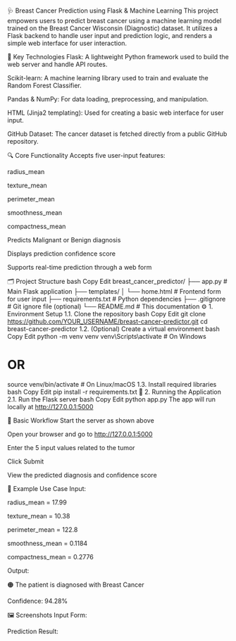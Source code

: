 🩺 Breast Cancer Prediction using Flask & Machine Learning
This project empowers users to predict breast cancer using a machine learning model trained on the Breast Cancer Wisconsin (Diagnostic) dataset. It utilizes a Flask backend to handle user input and prediction logic, and renders a simple web interface for user interaction.

🔑 Key Technologies
Flask: A lightweight Python framework used to build the web server and handle API routes.

Scikit-learn: A machine learning library used to train and evaluate the Random Forest Classifier.

Pandas & NumPy: For data loading, preprocessing, and manipulation.

HTML (Jinja2 templating): Used for creating a basic web interface for user input.

GitHub Dataset: The cancer dataset is fetched directly from a public GitHub repository.

🔍 Core Functionality
Accepts five user-input features:

radius_mean

texture_mean

perimeter_mean

smoothness_mean

compactness_mean

Predicts Malignant or Benign diagnosis

Displays prediction confidence score

Supports real-time prediction through a web form

🗂 Project Structure
bash
Copy
Edit
breast_cancer_predictor/
├── app.py                  # Main Flask application
├── templates/
│   └── home.html           # Frontend form for user input
├── requirements.txt        # Python dependencies
├── .gitignore              # Git ignore file (optional)
└── README.md               # This documentation
⚙️ 1. Environment Setup
1.1. Clone the repository
bash
Copy
Edit
git clone https://github.com/YOUR_USERNAME/breast-cancer-predictor.git
cd breast-cancer-predictor
1.2. (Optional) Create a virtual environment
bash
Copy
Edit
python -m venv venv
venv\Scripts\activate       # On Windows
# OR
source venv/bin/activate    # On Linux/macOS
1.3. Install required libraries
bash
Copy
Edit
pip install -r requirements.txt
🚀 2. Running the Application
2.1. Run the Flask server
bash
Copy
Edit
python app.py
The app will run locally at http://127.0.0.1:5000

🧪 Basic Workflow
Start the server as shown above

Open your browser and go to http://127.0.0.1:5000

Enter the 5 input values related to the tumor

Click Submit

View the predicted diagnosis and confidence score

🧬 Example Use Case
Input:

radius_mean = 17.99

texture_mean = 10.38

perimeter_mean = 122.8

smoothness_mean = 0.1184

compactness_mean = 0.2776

Output:

🟠 The patient is diagnosed with Breast Cancer

Confidence: 94.28%

🖼️ Screenshots
Input Form:

Prediction Result:
